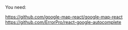 You need:

https://github.com/google-map-react/google-map-react
https://github.com/ErrorPro/react-google-autocomplete
